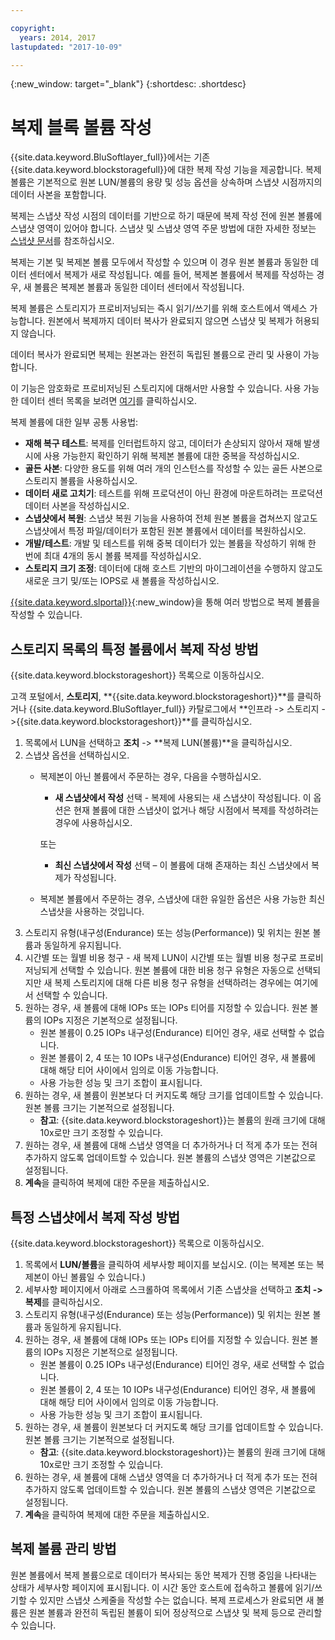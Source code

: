 ```yaml
---

copyright:
  years: 2014, 2017
lastupdated: "2017-10-09"

---
```

{:new_window: target="_blank"}
{:shortdesc: .shortdesc}

# 복제 블록 볼륨 작성

{{site.data.keyword.BluSoftlayer_full}}에서는 기존 {{site.data.keyword.blockstoragefull}}에 대한 복제 작성 기능을 제공합니다. 복제 볼륨은 기본적으로 원본 LUN/볼륨의 용량 및 성능 옵션을 상속하며 스냅샷 시점까지의 데이터 사본을 포함합니다.    

복제는 스냅샷 작성 시점의 데이터를 기반으로 하기 때문에 복제 작성 전에 원본 볼륨에 스냅샷 영역이 있어야 합니다. 스냅샷 및 스냅샷 영역 주문 방법에 대한 자세한 정보는 [스냅샷 문서](snapshots.html)를 참조하십시오.   

복제는 기본 및 복제본 볼륨 모두에서 작성할 수 있으며 이 경우 원본 볼륨과 동일한 데이터 센터에서 복제가 새로 작성됩니다. 예를 들어, 복제본 볼륨에서 복제를 작성하는 경우, 새 볼륨은 복제본 볼륨과 동일한 데이터 센터에서 작성됩니다.     

복제 볼륨은 스토리지가 프로비저닝되는 즉시 읽기/쓰기를 위해 호스트에서 액세스 가능합니다. 원본에서 복제까지 데이터 복사가 완료되지 않으면 스냅샷 및 복제가 허용되지 않습니다.  

데이터 복사가 완료되면 복제는 원본과는 완전히 독립된 볼륨으로 관리 및 사용이 가능합니다.  

이 기능은 암호화로 프로비저닝된 스토리지에 대해서만 사용할 수 있습니다. 사용 가능한 데이터 센터 목록을 보려면 [여기](new-ibm-block-and-file-storage-location-and-features.html)를 클릭하십시오.  

복제 볼륨에 대한 일부 공통 사용법: 
- **재해 복구 테스트**: 복제를 인터럽트하지 않고, 데이터가 손상되지 않아서 재해 발생 시에 사용 가능한지 확인하기 위해 복제본 볼륨에 대한 중복을 작성하십시오.  
- **골든 사본**: 다양한 용도를 위해 여러 개의 인스턴스를 작성할 수 있는 골든 사본으로 스토리지 볼륨을 사용하십시오.  
- **데이터 새로 고치기**: 테스트를 위해 프로덕션이 아닌 환경에 마운트하려는 프로덕션 데이터 사본을 작성하십시오.  
- **스냅샷에서 복원**: 스냅샷 복원 기능을 사용하여 전체 원본 볼륨을 겹쳐쓰지 않고도 스냅샷에서 특정 파일/데이터가 포함된 원본 볼륨에서 데이터를 복원하십시오.  
- **개발/테스트**: 개발 및 테스트를 위해 중복 데이터가 있는 볼륨을 작성하기 위해 한 번에 최대 4개의 동시 볼륨 복제를 작성하십시오.  
- **스토리지 크기 조정**: 데이터에 대해 호스트 기반의 마이그레이션을 수행하지 않고도 새로운 크기 및/또는 IOPS로 새 볼륨을 작성하십시오.   
	

[{{site.data.keyword.slportal}}](https://control.softlayer.com/){:new_window}을 통해 여러 방법으로 복제 볼륨을 작성할 수 있습니다.  

## 스토리지 목록의 특정 볼륨에서 복제 작성 방법

{{site.data.keyword.blockstorageshort}} 목록으로 이동하십시오. 

고객 포털에서, **스토리지**, **{{site.data.keyword.blockstorageshort}}**를 클릭하거나 {{site.data.keyword.BluSoftlayer_full}} 카탈로그에서 **인프라 -> 스토리지 ->{{site.data.keyword.blockstorageshort}}**를 클릭하십시오. 


1. 목록에서 LUN을 선택하고 **조치** -> **복제 LUN(볼륨)**을 클릭하십시오.  
2. 스냅샷 옵션을 선택하십시오.  
    - 복제본이 아닌 볼륨에서 주문하는 경우, 다음을 수행하십시오. 
      - **새 스냅샷에서 작성** 선택 - 복제에 사용되는 새 스냅샷이 작성됩니다. 이 옵션은 현재 볼륨에 대한 스냅샷이 없거나 해당 시점에서 복제를 작성하려는 경우에 사용하십시오. 
    
      또는
      - **최신 스냅샷에서 작성** 선택 – 이 볼륨에 대해 존재하는 최신 스냅샷에서 복제가 작성됩니다.  
    - 복제본 볼륨에서 주문하는 경우, 스냅샷에 대한 유일한 옵션은 사용 가능한 최신 스냅샷을 사용하는 것입니다.  
3. 스토리지 유형(내구성(Endurance) 또는 성능(Performance)) 및 위치는 원본 볼륨과 동일하게 유지됩니다. 
4. 시간별 또는 월별 비용 청구 - 새 복제 LUN이 시간별 또는 월별 비용 청구로 프로비저닝되게 선택할 수 있습니다. 원본 볼륨에 대한 비용 청구 유형은 자동으로 선택되지만 새 복제 스토리지에 대해 다른 비용 청구 유형을 선택하려는 경우에는 여기에서 선택할 수 있습니다.  
5. 원하는 경우, 새 볼륨에 대해 IOPs 또는 IOPs 티어를 지정할 수 있습니다. 원본 볼륨의 IOPs 지정은 기본적으로 설정됩니다.  
    - 원본 볼륨이 0.25 IOPs 내구성(Endurance) 티어인 경우, 새로 선택할 수 없습니다.  
    - 원본 볼륨이 2, 4 또는 10 IOPs 내구성(Endurance) 티어인 경우, 새 볼륨에 대해 해당 티어 사이에서 임의로 이동 가능합니다.  
    - 사용 가능한 성능 및 크기 조합이 표시됩니다.  
6. 원하는 경우, 새 볼륨이 원본보다 더 커지도록 해당 크기를 업데이트할 수 있습니다. 원본 볼륨 크기는 기본적으로 설정됩니다.  
    - **참고**: {{site.data.keyword.blockstorageshort}}는 볼륨의 원래 크기에 대해 10x로만 크기 조정할 수 있습니다.  
7. 원하는 경우, 새 볼륨에 대해 스냅샷 영역을 더 추가하거나 더 적게 추가 또는 전혀 추가하지 않도록 업데이트할 수 있습니다. 원본 볼륨의 스냅샷 영역은 기본값으로 설정됩니다.  
8. **계속**을 클릭하여 복제에 대한 주문을 제출하십시오.  



## 특정 스냅샷에서 복제 작성 방법

{{site.data.keyword.blockstorageshort}} 목록으로 이동하십시오. 

1. 목록에서 **LUN/볼륨**을 클릭하여 세부사항 페이지를 보십시오. (이는 복제본 또는 복제본이 아닌 볼륨일 수 있습니다.)  
2. 세부사항 페이지에서 아래로 스크롤하여 목록에서 기존 스냅샷을 선택하고 **조치 -> 복제**를 클릭하십시오.    
3. 스토리지 유형(내구성(Endurance) 또는 성능(Performance)) 및 위치는 원본 볼륨과 동일하게 유지됩니다.  
4. 원하는 경우, 새 볼륨에 대해 IOPs 또는 IOPs 티어를 지정할 수 있습니다. 원본 볼륨의 IOPs 지정은 기본적으로 설정됩니다.  
    - 원본 볼륨이 0.25 IOPs 내구성(Endurance) 티어인 경우, 새로 선택할 수 없습니다.  
    - 원본 볼륨이 2, 4 또는 10 IOPs 내구성(Endurance) 티어인 경우, 새 볼륨에 대해 해당 티어 사이에서 임의로 이동 가능합니다.  
    - 사용 가능한 성능 및 크기 조합이 표시됩니다.  
5. 원하는 경우, 새 볼륨이 원본보다 더 커지도록 해당 크기를 업데이트할 수 있습니다. 원본 볼륨 크기는 기본적으로 설정됩니다.  
    - **참고**: {{site.data.keyword.blockstorageshort}}는 볼륨의 원래 크기에 대해 10x로만 크기 조정할 수 있습니다.  
6. 원하는 경우, 새 볼륨에 대해 스냅샷 영역을 더 추가하거나 더 적게 추가 또는 전혀 추가하지 않도록 업데이트할 수 있습니다. 원본 볼륨의 스냅샷 영역은 기본값으로 설정됩니다.  
7. **계속**을 클릭하여 복제에 대한 주문을 제출하십시오.  


## 복제 볼륨 관리 방법

원본 볼륨에서 복제 볼륨으로로 데이터가 복사되는 동안 복제가 진행 중임을 나타내는 상태가 세부사항 페이지에 표시됩니다. 이 시간 동안 호스트에 접속하고 볼륨에 읽기/쓰기할 수 있지만 스냅샷 스케줄을 작성할 수는 없습니다. 복제 프로세스가 완료되면 새 볼륨은 원본 볼륨과 완전히 독립된 볼륨이 되어 정상적으로 스냅샷 및 복제 등으로 관리할 수 있습니다.  
